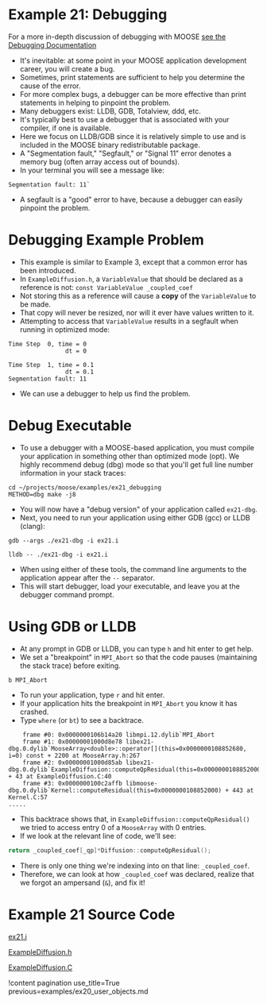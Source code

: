 # Example 21: Debugging

For a more in-depth discussion of debugging with MOOSE [see the Debugging Documentation](application_development/debugging.md)

- It's inevitable: at some point in your MOOSE application development career, you will create a bug.
- Sometimes, print statements are sufficient to help you determine the cause of the error.
- For more complex bugs, a debugger can be more effective than print statements in helping to pinpoint the problem.
- Many debuggers exist: LLDB, GDB, Totalview, ddd, etc.
- It's typically best to use a debugger that is associated with your compiler, if one is available.
- Here we focus on LLDB/GDB since it is relatively simple to use and is included in the MOOSE binary redistributable package.
- A "Segmentation fault," "Segfault," or "Signal 11" error denotes a memory bug (often array access out of bounds).
- In your terminal you will see a message like:

```text
Segmentation fault: 11`
```

- A segfault is a "good" error to have, because a debugger can easily pinpoint the problem.

[](---)

# Debugging Example Problem

- This example is similar to Example 3, except that a common error has been introduced.
- In `ExampleDiffusion.h`, a `VariableValue` that should be declared as a reference is not: `const VariableValue _coupled_coef`
- Not storing this as a reference will cause a **copy** of the `VariableValue` to be made.
- That copy will never be resized, nor will it ever have values written to it.
- Attempting to access that `VariableValue` results in a segfault when running in optimized mode:

```text
Time Step  0, time = 0
                dt = 0

Time Step  1, time = 0.1
                dt = 0.1
Segmentation fault: 11
```

- We can use a debugger to help us find the problem.

[](---)

# Debug Executable

- To use a debugger with a MOOSE-based application, you must compile your application in something other than optimized mode (opt). We highly recommend debug (dbg) mode so that you'll get full line number information in your stack traces:

```text
cd ~/projects/moose/examples/ex21_debugging
METHOD=dbg make -j8
```

- You will now have a "debug version" of your application called `ex21-dbg`.
- Next, you need to run your application using either GDB (gcc) or LLDB (clang):

```text
gdb --args ./ex21-dbg -i ex21.i
```

```text
lldb -- ./ex21-dbg -i ex21.i
```

- When using either of these tools, the command line arguments to the application appear after the `--` separator.
- This will start debugger, load your executable, and leave you at the debugger command prompt.

[](---)

# Using GDB or LLDB

- At any prompt in GDB or LLDB, you can type `h` and hit enter to get help.
- We set a "breakpoint" in `MPI_Abort` so that the code pauses (maintaining the stack trace) before exiting.

```text
b MPI_Abort
```

- To run your application, type `r` and hit enter.
- If your application hits the breakpoint in `MPI_Abort` you know it has crashed.
- Type `where` (or `bt`) to see a backtrace.

```text
    frame #0: 0x0000000106b14a20 libmpi.12.dylib`MPI_Abort
    frame #1: 0x00000001000d8e78 libex21-dbg.0.dylib`MooseArray<double>::operator[](this=0x0000000108852680, i=0) const + 2200 at MooseArray.h:267
    frame #2: 0x00000001000d85ab libex21-dbg.0.dylib`ExampleDiffusion::computeQpResidual(this=0x0000000108852000) + 43 at ExampleDiffusion.C:40
    frame #3: 0x0000000100c2affb libmoose-dbg.0.dylib`Kernel::computeResidual(this=0x0000000108852000) + 443 at Kernel.C:57
.....
```

[](---)

- This backtrace shows that, in `ExampleDiffusion::computeQpResidual()` we tried to access entry 0 of a `MooseArray` with 0 entries.
- If we look at the relevant line of code, we'll see:

```C++
return _coupled_coef[_qp]*Diffusion::computeQpResidual();
```

- There is only one thing we're indexing into on that line: `_coupled_coef`.
- Therefore, we can look at how `_coupled_coef` was declared, realize that we forgot an ampersand (`&`), and fix it!

[](---)

# Example 21 Source Code

[ex21.i](https://github.com/idaholab/moose/blob/devel/examples/ex21_debugging/ex21.i)

[](---)

[ExampleDiffusion.h](https://github.com/idaholab/moose/blob/devel/examples/ex21_debugging/include/kernels/ExampleDiffusion.h)

[](---)

[ExampleDiffusion.C](https://github.com/idaholab/moose/blob/devel/examples/ex21_debugging/src/kernels/ExampleDiffusion.C)

!content pagination use_title=True
                    previous=examples/ex20_user_objects.md
